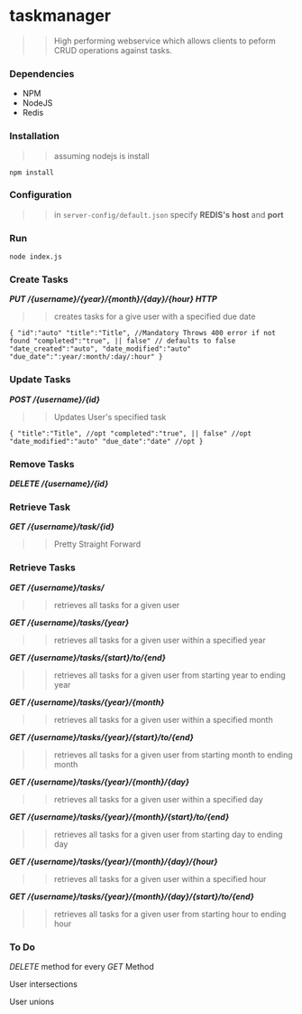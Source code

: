 # taskmanager

>> High performing webservice which allows clients to peform CRUD operations against tasks.

### Dependencies
   
   * NPM
   * NodeJS
   * Redis

### Installation
>>assuming nodejs is install

`npm install`

### Configuration
>>in `server-config/default.json` specify __REDIS's__ __host__ and __port__

### Run

`node index.js`

### Create Tasks

*__PUT /{username}/{year}/{month}/{day}/{hour} HTTP__*
>> creates tasks for a give user with a specified due date

`
{
   "id":"auto"
   "title":"Title", //Mandatory Throws 400 error if not found
   "completed":"true", || false" // defaults to false
   "date_created":"auto",
   "date_modified":"auto"
   "due_date":":year/:month/:day/:hour"
}
`

### Update Tasks
 *__POST /{username}/{id}__*
 >> Updates User's specified task
 
`
{
  "title":"Title", //opt
   "completed":"true", || false" //opt
   "date_modified":"auto"
   "due_date":"date" //opt
}
`

### Remove Tasks
*__DELETE /{username}/{id}__*

### Retrieve Task
*__GET /{username}/task/{id}__*
>> Pretty Straight Forward

### Retrieve Tasks
*__GET /{username}/tasks/__*

>> retrieves all tasks for a given user

*__GET /{username}/tasks/{year}__*

>> retrieves all tasks for a given user within a specified year

*__GET /{username}/tasks/{start}/to/{end}__*

>> retrieves all tasks for a given user from starting year to ending year

*__GET /{username}/tasks/{year}/{month}__*

>> retrieves all tasks for a given user within a specified month

*__GET /{username}/tasks/{year}/{start}/to/{end}__*

>> retrieves all tasks for a given user from starting month to ending month

*__GET /{username}/tasks/{year}/{month}/{day}__*

>> retrieves all tasks for a given user within a specified day

*__GET /{username}/tasks/{year}/{month}/{start}/to/{end}__*

>> retrieves all tasks for a given user from starting day to ending day

*__GET /{username}/tasks/{year}/{month}/{day}/{hour}__*

>> retrieves all tasks for a given user within a specified hour

*__GET /{username}/tasks/{year}/{month}/{day}/{start}/to/{end}__*

>> retrieves all tasks for a given user from starting hour to ending hour

### To Do
*DELETE* method for every *GET* Method

User intersections

User unions
